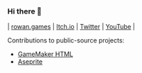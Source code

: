 ### Hi there 👋

| [rowan.games](https://rowan.games/) | [Itch.io](https://rowanfuture.itch.io/) | [Twitter](https://twitter.com/RowanFuture/) | [YouTube](https://youtube.com/RowanFuture/) |

Contributions to public-source projects:
- [GameMaker HTML](https://github.com/YoYoGames/GameMaker-HTML5/)
- [Aseprite](https://github.com/aseprite/aseprite/)
<!--
**RowanFuture/RowanFuture** is a ✨ _special_ ✨ repository because its `README.md` (this file) appears on your GitHub profile.

Here are some ideas to get you started:

- 🔭 I’m currently working on ...
- 🌱 I’m currently learning ...
- 👯 I’m looking to collaborate on ...
- 🤔 I’m looking for help with ...
- 💬 Ask me about ...
- 📫 How to reach me: ...
- 😄 Pronouns: ...
- ⚡ Fun fact: ...
-->
